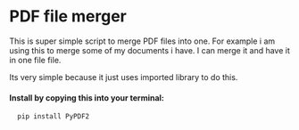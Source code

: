 <h1> PDF file merger </h1>

<p> This is super simple script to merge PDF files into one. For example i am using this to merge some of my documents i have. I can merge it and have it in one file file.  </p>
<p> Its very simple because it just uses imported library to do this. </p>

<div>
    <h4> Install by copying this into your terminal: </h4>

```bash
  pip install PyPDF2
```
</div>